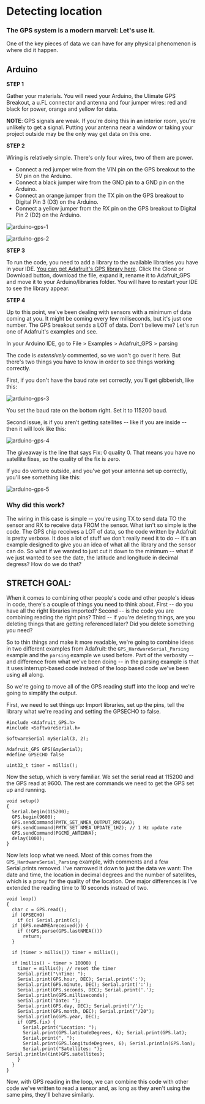 # Detecting location

### The GPS system is a modern marvel: Let's use it.

One of the key pieces of data we can have for any physical phenomenon is where did it happen. 

## Arduino

**STEP 1**

Gather your materials. You will need your Arduino, the Ulimate GPS Breakout, a u.FL connector and antenna and four jumper wires: red and black for power, orange and yellow for data.

**NOTE**: GPS signals are weak. If you're doing this in an interior room, you're unlikely to get a signal. Putting your antenna near a window or taking your project outside may be the only way get data on this one.   

**STEP 2** 

Wiring is relatively simple. There's only four wires, two of them are power. 

* Connect a red jumper wire from the VIN pin on the GPS breakout to the 5V pin on the Arduino. 
* Connect a black jumper wire from the GND pin to a GND pin on the Arduino. 
* Connect an orange jumper from the TX pin on the GPS breakout to  Digital Pin 3 (D3) on the Arduino.
* Connect a yellow jumper from the RX pin on the GPS breakout to Digital Pin 2 (D2) on the Arduino.

![arduino-gps-1](../images/arduino-gps-1.jpg)

![arduino-gps-2](../images/arduino-gps-2.jpg)
  
**STEP 3** 

To run the code, you need to add a library to the available libraries you have in your IDE. [You can get Adafruit's GPS library here](https://github.com/adafruit/Adafruit_GPS). Click the Clone or Download button, download the file, expand it, rename it to Adafruit_GPS and move it to your Arduino/libraries folder. You will have to restart your IDE to see the library appear. 

**STEP 4** 

Up to this point, we've been dealing with sensors with a minimum of data coming at you. It might be coming every few miliseconds, but it's just one number. The GPS breakout sends a LOT of data. Don't believe me? Let's run one of Adafruit's examples and see. 

In your Arduino IDE, go to File > Examples > Adafruit_GPS > parsing

The code is *extensively* commented, so we won't go over it here. But there's two things you have to know in order to see things working correctly. 

First, if you don't have the baud rate set correctly, you'll get gibberish, like this: 

![arduino-gps-3](../images/arduino-gps-3.png)

You set the baud rate on the bottom right. Set it to 115200 baud. 

Second issue, is if you aren't getting satellites -- like if you are inside -- then it will look like this:

![arduino-gps-4](../images/arduino-gps-4.png)

The giveaway is the line that says Fix: 0 quality 0. That means you have no satellite fixes, so the quality of the fix is zero. 

If you do venture outside, and you've got your antenna set up correctly, you'll see something like this:

![arduino-gps-5](../images/arduino-gps-5.png)


### Why did this work? 

The wiring in this case is simple -- you're using TX to send data TO the sensor and RX to receive data FROM the sensor. What isn't so simple is the code. The GPS chip receives a LOT of data, so the code written by Adafruit is pretty verbose. It does a lot of stuff we don't really need it to do -- it's an example designed to give you an idea of what all the library and the sensor can do. So what if we wanted to just cut it down to the minimum -- what if we just wanted to see the date, the  latitude and longitude in decimal degress? How do we do that? 


## STRETCH GOAL:

When it comes to combining other people's code and other people's ideas in code, there's a couple of things you need to think about. First -- do you have all the right libraries imported? Second -- is the code you are combining reading the right pins? Third -- if you're deleting things, are you deleting things that are getting referenced later? Did you delete something you need?

So to thin things and make it more readable, we're going to combine ideas in two different examples from Adafruit: the `GPS_HardwareSerial_Parsing` example and the `parsing` example we used before. Part of the verbosity -- and difference from what we've been doing -- in the parsing example is that it uses interrupt-based code instead of the loop based code we've been using all along. 

So we're going to move all of the GPS reading stuff into the loop and we're going to simplify the output. 

First, we need to set things up: Import libraries, set up the pins, tell the library what we're reading and setting the GPSECHO to false.

```
#include <Adafruit_GPS.h>
#include <SoftwareSerial.h>

SoftwareSerial mySerial(3, 2);

Adafruit_GPS GPS(&mySerial);
#define GPSECHO false

uint32_t timer = millis();

```
Now the setup, which is very familiar. We set the serial read at 115200 and the GPS read at 9600. The rest are commands we need to get the GPS set up and running. 

```
void setup()
{
  Serial.begin(115200);
  GPS.begin(9600);
  GPS.sendCommand(PMTK_SET_NMEA_OUTPUT_RMCGGA);
  GPS.sendCommand(PMTK_SET_NMEA_UPDATE_1HZ); // 1 Hz update rate
  GPS.sendCommand(PGCMD_ANTENNA);
  delay(1000);
}

```

Now lets loop what we need. Most of this comes from the `GPS_HardwareSerial_Parsing` example, with comments and a few Serial.prints removed. I've narrowed it down to just the data we want: The date and time, the location in decimal degrees and the number of satellites, which is a proxy for the quality of the location. One major differences is I've extended the reading time to 10 seconds instead of two. 

```
void loop() 
{
  char c = GPS.read();
  if (GPSECHO)
    if (c) Serial.print(c);
  if (GPS.newNMEAreceived()) {
    if (!GPS.parse(GPS.lastNMEA())) 
      return; 
  }

  if (timer > millis()) timer = millis();
     
  if (millis() - timer > 10000) {
    timer = millis(); // reset the timer
    Serial.print("\nTime: ");
    Serial.print(GPS.hour, DEC); Serial.print(':');
    Serial.print(GPS.minute, DEC); Serial.print(':');
    Serial.print(GPS.seconds, DEC); Serial.print('.');
    Serial.println(GPS.milliseconds);
    Serial.print("Date: ");
    Serial.print(GPS.day, DEC); Serial.print('/');
    Serial.print(GPS.month, DEC); Serial.print("/20");
    Serial.println(GPS.year, DEC);
    if (GPS.fix) {
      Serial.print("Location: ");
      Serial.print(GPS.latitudeDegrees, 6); Serial.print(GPS.lat);
      Serial.print(", ");
      Serial.print(GPS.longitudeDegrees, 6); Serial.println(GPS.lon);
      Serial.print("Satellites: "); Serial.println((int)GPS.satellites);
    }
  }
} 

```

Now, with GPS reading in the loop, we can combine this code with other code we've written to read a sensor and, as long as they aren't using the same pins, they'll behave similarly. 